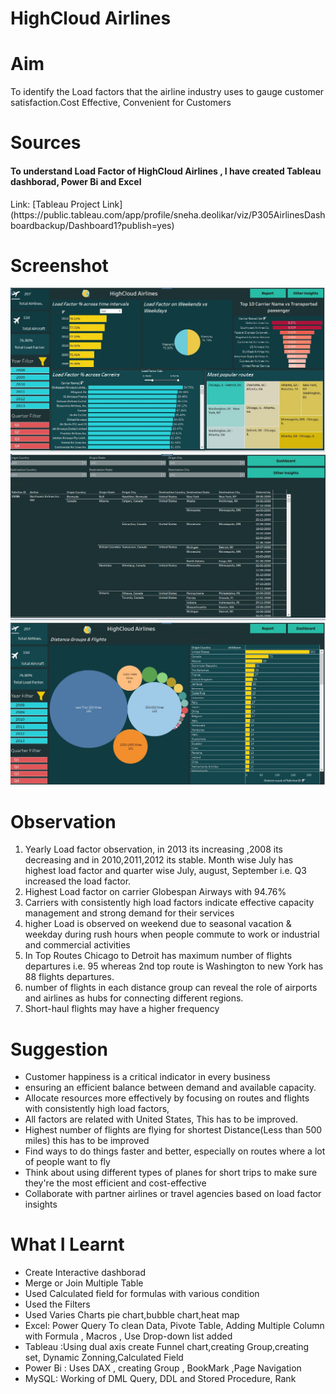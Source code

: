# HighCloud Airlines


<h1>Aim</h1>To identify the Load factors that the airline industry uses to gauge customer satisfaction.Cost Effective, Convenient for Customers 
<h1>Sources</h1>

<h4>To understand Load Factor of HighCloud Airlines , I have created Tableau dashborad, Power Bi and Excel </h4>
Link: [Tableau Project Link](https://public.tableau.com/app/profile/sneha.deolikar/viz/P305AirlinesDashboardbackup/Dashboard1?publish=yes)
<h1>Screenshot</h1>
  <img src="Images/Airline_dash_1.JPG">
    <img src="Images/Airline_dash_2.JPG">
    <img src="Images/Airline_dash_3.JPG">
<h1>Observation</h1>
<ol>
<li>Yearly Load factor observation, in 2013 its increasing ,2008 its decreasing and in 2010,2011,2012 its stable. Month wise July has highest load factor and quarter wise July, august, September i.e. Q3 increased the load factor. </li>
<li>Highest Load factor on carrier Globespan Airways with 94.76% </li>
<li> Carriers with consistently high load factors indicate effective capacity management and strong demand for their services</li>
<li> higher Load is observed on weekend due to seasonal vacation & weekday during rush hours when people commute to work or industrial and commercial activities</li>
<li> In Top Routes Chicago to Detroit has maximum number of flights departures i.e. 95 whereas 2nd top route is Washington to new York has 88 flights departures.</li>
<li> number of flights in each distance group can reveal the role of airports and airlines as hubs for connecting different regions. </li>
<li> Short-haul flights may have a higher frequency </li></ol>

<h1>Suggestion </h1>
<ul>
<li>Customer happiness is a critical indicator in every business</li>
<li>ensuring an efficient balance between demand and available capacity.</li>
<li>Allocate resources more effectively by focusing on routes and flights with consistently high load factors,</li>
<li>All factors are related with United States, This has to be improved.</li>
<li>Highest number of flights are flying for shortest Distance(Less than 500 miles) this has to be improved</li>
<li>Find ways to do things faster and better, especially on routes where a lot of people want to fly</li>
<li>Think about using different types of planes for short trips to make sure they're the most efficient and cost-effective</li>
<li>Collaborate with partner airlines or travel agencies based on load factor insights</li>
</ul>


<h1>What I Learnt</h1>
<ul>
  <li>Create Interactive dashborad</li>
  <li>Merge or Join Multiple Table </li>
  <li>Used Calculated field for formulas with various condition</li>
  <li>Used the Filters</li>
  <li>Used Varies Charts pie chart,bubble chart,heat map</li>
  <li>Excel: Power Query To clean Data, Pivote Table, Adding Multiple Column with Formula , Macros , Use Drop-down list added</li>
  <li>Tableau :Using dual axis create Funnel chart,creating Group,creating set, Dynamic Zonning,Calculated Field</li>
  <li>Power Bi : Uses DAX , creating Group , BookMark ,Page Navigation</li>
  <li>MySQL: Working of DML Query, DDL and Stored Procedure, Rank</li>
</ul>





